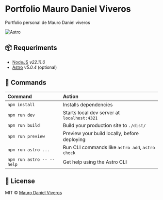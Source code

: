 # Portfolio Mauro Daniel Viveros
Portfolio personal de Mauro Daniel viveros

![Astro][astro-badge]

## 📦 Requeriments
- [NodeJS][nodejs-link] _v22.11.0_
- [Astro][astro-link] _v5.0.4_ (optional)

## 🧞 Commands
| Command                   | Action                                           |
| :------------------------ | :----------------------------------------------- |
| `npm install`             | Installs dependencies                            |
| `npm run dev`             | Starts local dev server at `localhost:4321`      |
| `npm run build`           | Build your production site to `./dist/`          |
| `npm run preview`         | Preview your build locally, before deploying     |
| `npm run astro ...`       | Run CLI commands like `astro add`, `astro check` |
| `npm run astro -- --help` | Get help using the Astro CLI                     |

## 📜 License
MIT © [Mauro Daniel Viveros](./LICENSE)

[nodejs-link]: https://nodejs.org
[astro-link]: https://astro.build
[astro-badge]: https://img.shields.io/badge/astro-%232C2052.svg?style=for-the-badge&logo=astro&logoColor=white